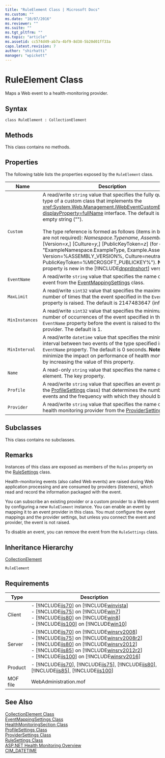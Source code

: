 ```yaml
---
title: "RuleElement Class | Microsoft Docs"
ms.custom: ""
ms.date: "10/07/2016"
ms.reviewer: ""
ms.suite: ""
ms.tgt_pltfrm: ""
ms.topic: "article"
ms.assetid: cc574d49-ab7a-4bf9-8d38-5b20d01ff33a
caps.latest.revision: 7
author: "shirhatti"
manager: "wpickett"
---
```

# RuleElement Class
Maps a Web event to a health-monitoring provider.  
  
## Syntax  
  
```vbs  
class RuleElement : CollectionElement  
```  
  
## Methods  
 This class contains no methods.  
  
## Properties  
 The following table lists the properties exposed by the `RuleElement` class.  
  
|Name|Description|  
|----------|-----------------|  
|`Custom`|A read/write `string` value that specifies the fully qualified type of a custom class that implements the <xref:System.Web.Management.IWebEventCustomEvaluator?displayProperty=fullName> interface. The default is an empty string ("").<br /><br /> The type reference is formed as follows (items in brackets are not required): *Namespace*.*Typename*, *Assemblyname*[,] [Version=*x*,] [Culture=*y*,] [PublicKeyToken=*z*] (for example, "ExampleNamespace.ExampleType, Example.Assembly, Version=%ASSEMBLY_VERSION%, Culture=neutral, PublicKeyToken=%MICROSOFT_PUBLICKEY%"). **Note:**  This property is new in the [!INCLUDE[dnprdnshort](../wmi-provider/includes/dnprdnshort-md.md)] version 2.0.|  
|`EventName`|A read/write `string` value that specifies the name of an event from the [EventMappingSettings](../wmi-provider/eventmappingsettings-class.md) class.|  
|`MaxLimit`|A read/write `sint32` value that specifies the maximum number of times that the event specified in the `EventName` property is raised. The default is 2147483647 (infinite).|  
|`MinInstances`|A read/write `sint32` value that specifies the minimum number of occurrences of the event specified in the `EventName` property before the event is raised to the provider. The default is 1.|  
|`MinInterval`|A read/write `datetime` value that specifies the minimum interval between two events of the type specified in the `EventName` property. The default is 0 seconds. **Note:**  You can minimize the impact on performance of health monitoring by increasing the value of this property.|  
|`Name`|A read-only `string` value that specifies the name of the rule element. The key property.|  
|`Profile`|A read/write `string` value that specifies an event profile (in the [ProfileSettings](../wmi-provider/profilesettings-class.md) class) that determines the number of events and the frequency with which they should be raised.|  
|`Provider`|A read/write `string` value that specifies the name of a health monitoring provider from the [ProviderSettings](../wmi-provider/providersettings-class.md) class.|  
  
## Subclasses  
 This class contains no subclasses.  
  
## Remarks  
 Instances of this class are exposed as members of the `Rules` property on the [RuleSettings](../wmi-provider/rulesettings-class.md) class.  
  
 Health-monitoring events (also called Web events) are raised during Web application processing and are consumed by providers (listeners), which read and record the information packaged with the event.  
  
 You can subscribe an existing provider or a custom provider to a Web event by configuring a new `RuleElement` instance. You can enable an event by mapping it to an event provider in this class. You must configure the event mappings and the provider settings, but unless you connect the event and provider, the event is not raised.  
  
 To disable an event, you can remove the event from the `RuleSettings` class.  
  
## Inheritance Hierarchy  
 [CollectionElement](../wmi-provider/collectionelement-class.md)  
  
 `RuleElement`  
  
## Requirements  
  
|Type|Description|  
|----------|-----------------|  
|Client|-   [!INCLUDE[iis70](../wmi-provider/includes/iis70-md.md)] on [!INCLUDE[winvista](../wmi-provider/includes/winvista-md.md)]<br />-   [!INCLUDE[iis75](../wmi-provider/includes/iis75-md.md)] on [!INCLUDE[win7](../wmi-provider/includes/win7-md.md)]<br />-   [!INCLUDE[iis80](../wmi-provider/includes/iis80-md.md)] on [!INCLUDE[win8](../wmi-provider/includes/win8-md.md)]<br />-   [!INCLUDE[iis100](../wmi-provider/includes/iis100-md.md)] on [!INCLUDE[win10](../wmi-provider/includes/win10-md.md)]|  
|Server|-   [!INCLUDE[iis70](../wmi-provider/includes/iis70-md.md)] on [!INCLUDE[winsrv2008](../wmi-provider/includes/winsrv2008-md.md)]<br />-   [!INCLUDE[iis75](../wmi-provider/includes/iis75-md.md)] on [!INCLUDE[winsrv2008r2](../wmi-provider/includes/winsrv2008r2-md.md)]<br />-   [!INCLUDE[iis80](../wmi-provider/includes/iis80-md.md)] on [!INCLUDE[winsrv2012](../wmi-provider/includes/winsrv2012-md.md)]<br />-   [!INCLUDE[iis85](../wmi-provider/includes/iis85-md.md)] on [!INCLUDE[winsrv2012r2](../wmi-provider/includes/winsrv2012r2-md.md)]<br />-   [!INCLUDE[iis100](../wmi-provider/includes/iis100-md.md)] on [!INCLUDE[winsrv2016](../wmi-provider/includes/winsrv2016-md.md)]|  
|Product|-   [!INCLUDE[iis70](../wmi-provider/includes/iis70-md.md)], [!INCLUDE[iis75](../wmi-provider/includes/iis75-md.md)], [!INCLUDE[iis80](../wmi-provider/includes/iis80-md.md)], [!INCLUDE[iis85](../wmi-provider/includes/iis85-md.md)], [!INCLUDE[iis100](../wmi-provider/includes/iis100-md.md)]|  
|MOF file|WebAdministration.mof|  
  
## See Also  
 [CollectionElement Class](../wmi-provider/collectionelement-class.md)   
 [EventMappingSettings Class](../wmi-provider/eventmappingsettings-class.md)   
 [HealthMonitoringSection Class](../wmi-provider/healthmonitoringsection-class.md)   
 [ProfileSettings Class](../wmi-provider/profilesettings-class.md)   
 [ProviderSettings Class](../wmi-provider/providersettings-class.md)   
 [RuleSettings Class](../wmi-provider/rulesettings-class.md)   
 [ASP.NET Health Monitoring Overview](http://go.microsoft.com/fwlink/?LinkId=69306)   
 [CIM_DATETIME](http://go.microsoft.com/fwlink/?LinkId=57551)